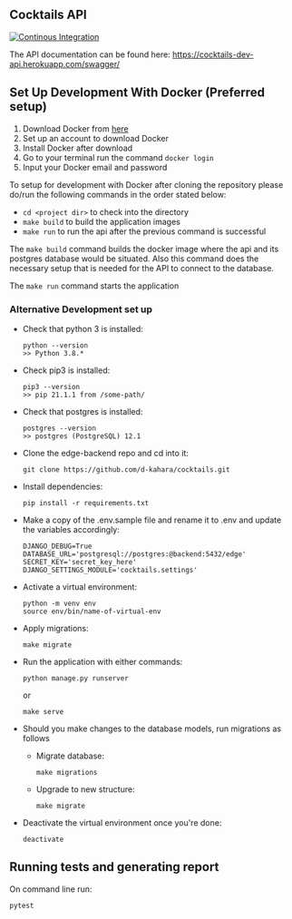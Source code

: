 ## Cocktails API

[![Continous Integration](https://github.com/d-kahara/cocktails/actions/workflows/main.yml/badge.svg)](https://github.com/d-kahara/cocktails/actions/workflows/main.yml)

The API documentation can be found here: https://cocktails-dev-api.herokuapp.com/swagger/


## Set Up Development With Docker (Preferred setup)

1. Download Docker from [here](https://docs.docker.com/)
2. Set up an account to download Docker
3. Install Docker after download
4. Go to your terminal run the command `docker login`
5. Input your Docker email and password

To setup for development with Docker after cloning the repository please do/run the following commands in the order stated below:

-   `cd <project dir>` to check into the directory
-   `make build` to build the application images
-   `make run` to run the api after the previous command is successful

The `make build` command builds the docker image where the api and its postgres database would be situated.
Also this command does the necessary setup that is needed for the API to connect to the database.

The `make run` command starts the application 



### Alternative Development set up

-   Check that python 3 is installed:

    ```
    python --version
    >> Python 3.8.*
    ```


-   Check pip3 is installed:
    ```
    pip3 --version
    >> pip 21.1.1 from /some-path/
    ```
-   Check that postgres is installed:

    ```
    postgres --version
    >> postgres (PostgreSQL) 12.1
    ```

-   Clone the edge-backend repo and cd into it:

    ```
    git clone https://github.com/d-kahara/cocktails.git
    ```

-   Install dependencies:

    ```
    pip install -r requirements.txt
    ```


-   Make a copy of the .env.sample file and rename it to .env and update the variables accordingly:

    ```
    DJANGO_DEBUG=True
    DATABASE_URL='postgresql://postgres:@backend:5432/edge'
    SECRET_KEY='secret_key_here'
    DJANGO_SETTINGS_MODULE='cocktails.settings'
    ```

-   Activate a virtual environment:

    ```
    python -m venv env
    source env/bin/name-of-virtual-env
    ```

-   Apply migrations:

    ```
    make migrate
    ```

*   Run the application with either commands:

    ```
    python manage.py runserver
    ```

    or

    ```
    make serve
    ```

*   Should you make changes to the database models, run migrations as follows

    -   Migrate database:

        ```
        make migrations
        ```

    -   Upgrade to new structure:
        ```
        make migrate
        ```

*   Deactivate the virtual environment once you're done:
    ```
    deactivate
    ```





## Running tests and generating report

On command line run:

```
pytest
```



